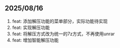 ## 2025/08/16

1. feat: 添加解压功能的菜单部分，实际功能待实现
2. feat: 实现解压功能
3. feat: 将解压方式改为统一的7z方式，不再使用unrar
4. feat: 增加智能解压功能
